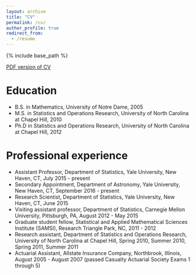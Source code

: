 ```yaml
---
layout: archive
title: "CV"
permalink: /cv/
author_profile: true
redirect_from:
  - /resume
---
```


{% include base_path %}


[PDF version of CV](https://jessicisewskikehe.github.io/files/cisewski_cv.pdf)


Education
======
* B.S. in Mathematics, University of Notre Dame, 2005
* M.S. in Statistics and Operations Research, University of North Carolina at Chapel Hill, 2010
* Ph.D in Statistics and Operations Research, University of North Carolina at Chapel Hill, 2012

Professional experience
======
* Assistant Professor, Department of Statistics, Yale University, New Haven, CT, July 2015 - present
* Secondary Appointment, Department of Astronomy, Yale University, New Haven, CT, September 2016 - present
* Research Scientist, Department of Statistics, Yale University, New Haven, CT, June 2015
* Visiting assistant professor, Department of Statistics, Carnegie Mellon University, Pittsburgh,
PA, August 2012 - May 2015
* Graduate student fellow, Statistical and Applied Mathematical Sciences Institute (SAMSI), Research Triangle Park, NC, 2011 - 2012
* Research assistant, Department of Statistics and Operations Research, University of North Carolina at Chapel Hill, Spring 2010, Summer 2010, Spring 2011, Summer 2011
* Actuarial Assistant, Allstate Insurance Company, Northbrook, Illinois, August 2005 - August 2007 (passed Casualty Actuarial Society Exams 1 through 5)
  

